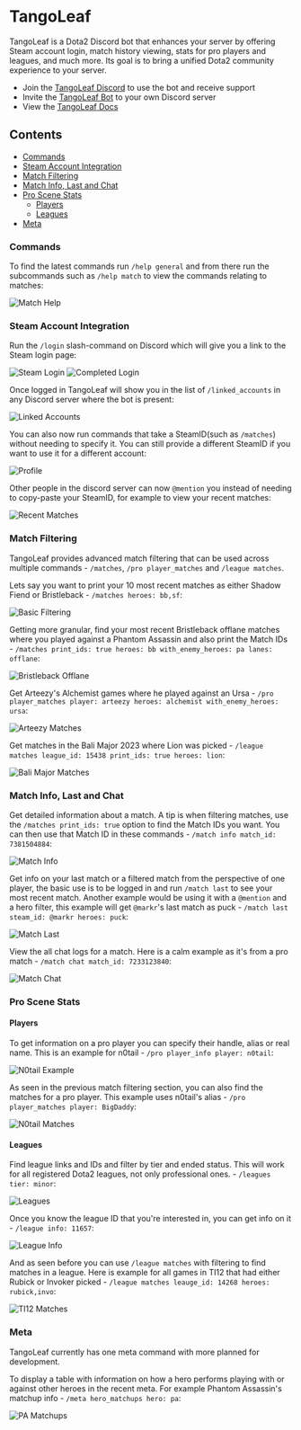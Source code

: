 # TangoLeaf
TangoLeaf is a Dota2 Discord bot that enhances your server by offering Steam account login, match history viewing, stats for pro players and leagues, and much more. Its goal is to bring a unified Dota2 community experience to your server.

- Join the [TangoLeaf Discord](https://discord.com/invite/EcqKMrzw5b) to use the bot and receive support
- Invite the [TangoLeaf Bot](https://discord.com/oauth2/authorize?client_id=1161638349421940786&permissions=551903676480&scope=bot) to your own Discord server
- View the [TangoLeaf Docs](https://docsify-this.net/?basePath=https://raw.githubusercontent.com/mark-ruddy/tango_leaf_docs/main&homepage=usage.md&dark-mode=true&browser-tab-title=TangoLeaf#/)

## Contents

- [Commands](#commands)
- [Steam Account Integration](#steam-account-integration)
- [Match Filtering](#match-filtering)
- [Match Info, Last and Chat](#match-info--last-and-chat)
- [Pro Scene Stats](#pro-scene-stats)
  * [Players](#players)
  * [Leagues](#leagues)
- [Meta](#meta)

### Commands
To find the latest commands run `/help general` and from there run the subcommands such as `/help match` to view the commands relating to matches:

![Match Help](assets/match_help.png)

### Steam Account Integration
Run the `/login` slash-command on Discord which will give you a link to the Steam login page:

![Steam Login](assets/login_steampage.png)
![Completed Login](assets/completed_login.png)

Once logged in TangoLeaf will show you in the list of `/linked_accounts` in any Discord server where the bot is present:

![Linked Accounts](assets/linked_accounts.png)

You can also now run commands that take a SteamID(such as `/matches`) without needing to specify it. You can still provide a different SteamID if you want to use it for a different account:

![Profile](assets/profile.png)

Other people in the discord server can now `@mention` you instead of needing to copy-paste your SteamID, for example to view your recent matches:

![Recent Matches](assets/recent_matches.png)

### Match Filtering
TangoLeaf provides advanced match filtering that can be used across multiple commands - `/matches`, `/pro player_matches` and `/league matches`.

Lets say you want to print your 10 most recent matches as either Shadow Fiend or Bristleback - `/matches heroes: bb,sf`:

![Basic Filtering](assets/basic_filtering.png)

Getting more granular, find your most recent Bristleback offlane matches where you played against a Phantom Assassin and also print the Match IDs - `/matches print_ids: true heroes: bb with_enemy_heroes: pa lanes: offlane`:

![Bristleback Offlane](assets/bristleback_offlane.png)

Get Arteezy's Alchemist games where he played against an Ursa - `/pro player_matches player: arteezy heroes: alchemist with_enemy_heroes: ursa`:

![Arteezy Matches](assets/arteezy_matches.png)

Get matches in the Bali Major 2023 where Lion was picked - `/league matches league_id: 15438 print_ids: true heroes: lion`:

![Bali Major Matches](assets/bali_major_example.png)

### Match Info, Last and Chat
Get detailed information about a match. A tip is when filtering matches, use the `/matches print_ids: true` option to find the Match IDs you want. You can then use that Match ID in these commands - `/match info match_id: 7381504884`:

![Match Info](assets/match_info_example.png)

Get info on your last match or a filtered match from the perspective of one player, the basic use is to be logged in and run `/match last` to see your most recent match. Another example would be using it with a `@mention` and a hero filter, this example will get `@markr`'s last match as puck - `/match last steam_id: @markr heroes: puck`:

![Match Last](assets/match_last_puck_example.png)

View the all chat logs for a match. Here is a calm example as it's from a pro match - `/match chat match_id: 7233123840`:

![Match Chat](assets/match_chat_example.png)

### Pro Scene Stats

#### Players
To get information on a pro player you can specify their handle, alias or real name. This is an example for n0tail - `/pro player_info player: n0tail`:

![N0tail Example](assets/notail_example.png)

As seen in the previous match filtering section, you can also find the matches for a pro player. This example uses n0tail's alias - `/pro player_matches player: BigDaddy`:

![N0tail Matches](assets/notail_matches.png)

#### Leagues
Find league links and IDs and filter by tier and ended status. This will work for all registered Dota2 leagues, not only professional ones. - `/leagues tier: minor`:

![Leagues](assets/leagues.png)

Once you know the league ID that you're interested in, you can get info on it - `/league info: 11657`:

![League Info](assets/league_info.png)

And as seen before you can use `/league matches` with filtering to find matches in a league. Here is example for all games in TI12 that had either Rubick or Invoker picked - `/league matches leauge_id: 14268 heroes: rubick,invo`:

![TI12 Matches](assets/ti12_league_example.png)

### Meta
TangoLeaf currently has one meta command with more planned for development.

To display a table with information on how a hero performs playing with or against other heroes in the recent meta. For example Phantom Assassin's matchup info - `/meta hero_matchups hero: pa`:

![PA Matchups](assets/pa_matchups.png)
